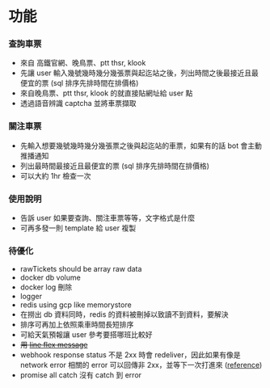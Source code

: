 # 功能

### 查詢車票

- 來自 高鐵官網、晚鳥票、ptt thsr, klook
- 先讓 user 輸入幾號幾時幾分幾張票與起迄站之後，列出時間之後最接近且最便宜的票 (sql 排序先排時間在排價格)
- 來自晚鳥票、ptt thsr, klook 的就直接貼網址給 user 點
- 透過語音辨識 captcha 並將車票擷取

### 關注車票

- 先輸入想要幾號幾時幾分幾張票之後與起迄站的車票，如果有的話 bot 會主動推播通知
- 列出最時間最接近且最便宜的票 (sql 排序先排時間在排價格)
- 可以大約 1hr 檢查一次

### 使用說明

- 告訴 user 如果要查詢、關注車票等等，文字格式是什麼
- 可再多發一則 template 給 user 複製

### 待優化

- rawTickets should be array raw data
- docker db volume
- docker log 刪除
- logger
- redis using gcp like memorystore
- 在撈出 db 資料同時，redis 的資料被刪掉以致讀不到資料，要解決
- 排序可再加上依照乘車時間長短排序
- 可給天氣預報讓 user 參考要搭哪班比較好
- ~~用 [line flex message](https://developers.line.biz/en/docs/messaging-api/using-flex-messages/)~~
- webhook response status 不是 2xx 時會 redeliver，因此如果有像是 network error 相關的 error 可以回傳非 2xx，並等下一次打進來 ([reference](https://developers.line.biz/en/news/2022/03/07/pre-release-webhook-redelivery/))
- promise all catch 沒有 catch 到 error
